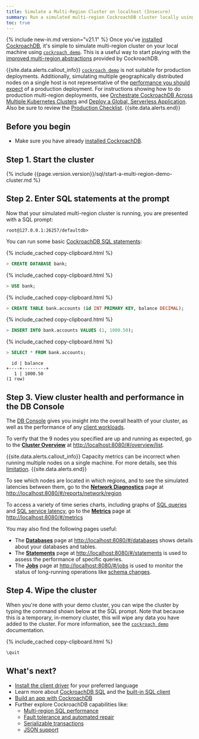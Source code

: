 ```yaml
---
title: Simulate a Multi-Region Cluster on localhost (Insecure)
summary: Run a simulated multi-region CockroachDB cluster locally using cockroach demo.
toc: true
---
```


{% include new-in.md version="v21.1" %} Once you've [installed CockroachDB](install-cockroachdb.html), it's simple to simulate multi-region cluster on your local machine using [`cockroach demo`](cockroach-demo.html). This is a useful way to start playing with the [improved multi-region abstractions](multiregion-overview.html) provided by CockroachDB.

{{site.data.alerts.callout_info}}
[`cockroach demo`](cockroach-demo.html) is not suitable for production deployments.  Additionally, simulating multiple geographically distributed nodes on a single host is not representative of the [performance you should expect](frequently-asked-questions.html#single-row-perf) of a production deployment. For instructions showing how to do production multi-region deployments, see [Orchestrate CockroachDB Across Multiple Kubernetes Clusters](orchestrate-cockroachdb-with-kubernetes-multi-cluster.html) and [Deploy a Global, Serverless Application](movr-flask-deployment.html). Also be sure to review the [Production Checklist](recommended-production-settings.html).
{{site.data.alerts.end}}

## Before you begin

- Make sure you have already [installed CockroachDB](install-cockroachdb.html).

## Step 1. Start the cluster

{% include {{page.version.version}}/sql/start-a-multi-region-demo-cluster.md %}

## Step 2. Enter SQL statements at the prompt

Now that your simulated multi-region cluster is running, you are presented with a SQL prompt:

~~~
root@127.0.0.1:26257/defaultdb>
~~~

You can run some basic [CockroachDB SQL statements](learn-cockroachdb-sql.html):

{% include_cached copy-clipboard.html %}
~~~ sql
> CREATE DATABASE bank;
~~~

{% include_cached copy-clipboard.html %}
~~~ sql
> USE bank;
~~~

{% include_cached copy-clipboard.html %}
~~~ sql
> CREATE TABLE bank.accounts (id INT PRIMARY KEY, balance DECIMAL);
~~~

{% include_cached copy-clipboard.html %}
~~~ sql
> INSERT INTO bank.accounts VALUES (1, 1000.50);
~~~

{% include_cached copy-clipboard.html %}
~~~ sql
> SELECT * FROM bank.accounts;
~~~

~~~
  id | balance
+----+---------+
   1 | 1000.50
(1 row)
~~~

## Step 3. View cluster health and performance in the DB Console

The [DB Console](ui-overview.html) gives you insight into the overall health of your cluster, as well as the performance of any [client workloads](cockroach-workload.html).

To verify that the 9 nodes you specified are up and running as expected, go to the [**Cluster Overview**](ui-cluster-overview-page.html) at <a href="http://localhost:8080/#/overview/list" data-proofer-ignore>http://localhost:8080/#/overview/list</a>.

{{site.data.alerts.callout_info}}
Capacity metrics can be incorrect when running multiple nodes on a single machine. For more details, see this [limitation](known-limitations.html#available-capacity-metric-in-the-db-console).
{{site.data.alerts.end}}

To see which nodes are located in which regions, and to see the simulated latencies between them, go to the [**Network Diagnostics**](ui-network-latency-page.html) page at <a href="http://localhost:8080/#/reports/network/region" data-proofer-ignore>http://localhost:8080/#/reports/network/region</a>

To access a variety of time series charts, including graphs of [SQL queries](ui-sql-dashboard.html#sql-statements) and [SQL service latency](ui-sql-dashboard.html#service-latency-sql-99th-percentile), go to the [**Metrics**](ui-overview-dashboard.html) page at <a href="http://localhost:8080/#/metrics" data-proofer-ignore>http://localhost:8080/#/metrics</a>

You may also find the following pages useful:

- The [**Databases**](ui-databases-page.html) page at <a data-proofer-ignore href="http://localhost:8080/#/databases">http://localhost:8080/#/databases</a> shows details about your databases and tables.
- The [**Statements**](ui-statements-page.html) page at <a data-proofer-ignore href="http://localhost:8080/#/statements">http://localhost:8080/#/statements</a> is used to assess the performance of specific queries.
- The [**Jobs**](ui-jobs-page.html) page at <a data-proofer-ignore href="http://localhost:8080/#/jobs">http://localhost:8080/#/jobs</a> is used to monitor the status of long-running operations like [schema changes](online-schema-changes.html).

## Step 4. Wipe the cluster

When you're done with your demo cluster, you can wipe the cluster by typing the command shown below at the SQL prompt. Note that because this is a temporary, in-memory cluster, this will wipe any data you have added to the cluster. For more information, see the [`cockroach demo`](cockroach-demo.html) documentation.

{% include_cached copy-clipboard.html %}
~~~ sql
\quit
~~~

## What's next?

- [Install the client driver](install-client-drivers.html) for your preferred language
- Learn more about [CockroachDB SQL](learn-cockroachdb-sql.html) and the [built-in SQL client](cockroach-sql.html)
- [Build an app with CockroachDB](example-apps.html)
- Further explore CockroachDB capabilities like:
  - [Multi-region SQL performance](demo-low-latency-multi-region-deployment.html)
  - [Fault tolerance and automated repair](demo-fault-tolerance-and-recovery.html)
  - [Serializable transactions](demo-serializable.html)
  - [JSON support](demo-json-support.html)
